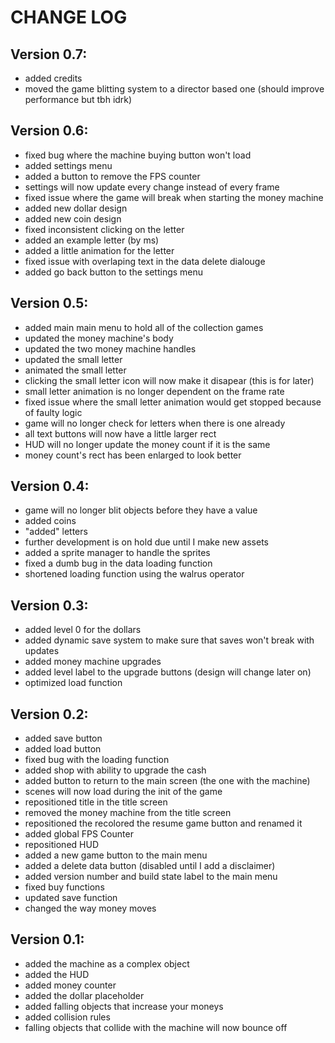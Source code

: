 # CHANGE LOG

## Version 0.7:
- added credits
- moved the game blitting system to a director based one (should improve performance but tbh idrk) 


## Version 0.6:
- fixed bug where the machine buying button won't load
- added settings menu
- added a button to remove the FPS counter
- settings will now update every change instead of every frame
- fixed issue where the game will break when starting the money machine
- added new dollar design
- added new coin design
- fixed inconsistent clicking on the letter
- added an example letter (by ms)
- added a little animation for the letter
- fixed issue with overlaping text in the data delete dialouge
- added go back button to the settings menu


## Version 0.5:
- added main main menu to hold all of the collection games
- updated the money machine's body
- updated the two money machine handles
- updated the small letter
- animated the small letter
- clicking the small letter icon will now make it disapear (this is for later)
- small letter animation is no longer dependent on the frame rate
- fixed issue where the small letter animation would get stopped because of faulty logic
- game will no longer check for letters when there is one already
- all text buttons will now have a little larger rect
- HUD will no longer update the money count if it is the same
- money count's rect has been enlarged to look better

## Version 0.4:
- game will no longer blit objects before they have a value
- added coins
- "added" letters
- further development is on hold due until I make new assets
- added a sprite manager to handle the sprites
- fixed a dumb bug in the data loading function
- shortened loading function using the walrus operator

## Version 0.3:
- added level 0 for the dollars
- added dynamic save system to make sure that saves won't break with updates
- added money machine upgrades
- added level label to the upgrade buttons (design will change later on)
- optimized load function

## Version 0.2:
- added save button
- added load button
- fixed bug with the loading function
- added shop with ability to upgrade the cash
- added button to return to the main screen (the one with the machine)
- scenes will now load during the init of the game
- repositioned title in the title screen
- removed the money machine from the title screen
- repositioned the recolored the resume game button and renamed it
- added global FPS Counter
- repositioned HUD
- added a new game button to the main menu
- added a delete data button (disabled until I add a disclaimer)
- added version number and build state label to the main menu
- fixed buy functions
- updated save function
- changed the way money moves

## Version 0.1:
- added the machine as a complex object
- added the HUD
- added money counter
- added the dollar placeholder
- added falling objects that increase your moneys
- added collision rules
- falling objects that collide with the machine will now bounce off